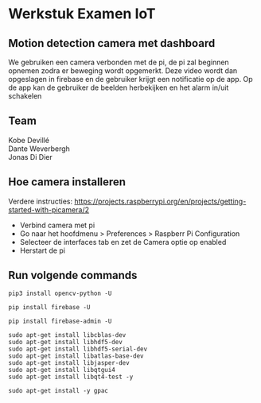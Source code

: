 # Werkstuk Examen IoT

## Motion detection camera met dashboard
We gebruiken een camera verbonden met de pi, de pi zal beginnen opnemen zodra er beweging wordt opgemerkt.
Deze video wordt dan opgeslagen in firebase en de gebruiker krijgt een notificatie op de app.
Op de app kan de gebruiker de beelden herbekijken en het alarm in/uit schakelen

## Team
Kobe Devillé  
Dante Weverbergh  
Jonas Di Dier

## Hoe camera installeren
Verdere instructies: https://projects.raspberrypi.org/en/projects/getting-started-with-picamera/2
 - Verbind camera met pi
 - Go naar het hoofdmenu > Preferences > Raspberr Pi Configuration
 - Selecteer de interfaces tab en zet de Camera optie op enabled 
 - Herstart de pi

## Run volgende commands
```
pip3 install opencv-python -U

pip install firebase -U

pip install firebase-admin -U

sudo apt-get install libcblas-dev
sudo apt-get install libhdf5-dev 
sudo apt-get install libhdf5-serial-dev 
sudo apt-get install libatlas-base-dev
sudo apt-get install libjasper-dev
sudo apt-get install libqtgui4
sudo apt-get install libqt4-test -y

sudo apt-get install -y gpac
```